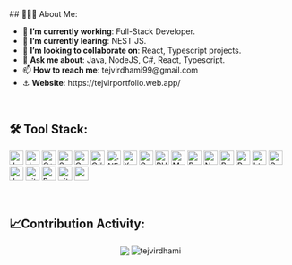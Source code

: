 <html>
    <head />
    <body>
## 🧑🏻‍💻 About Me:
        
<ul>
            <li>🔭 <b>I’m currently working</b>: Full-Stack Developer.</li>
            <li>🌱 <b>I’m currently learing</b>: NEST JS.</li>
            <li>👯 <b>I’m looking to collaborate on</b>: React, Typescript projects.</li>
            <li>💬 <b>Ask me about</b>: Java, NodeJS, C#, React, Typescript.</li>
            <li>📫 <b>How to reach me</b>: tejvirdhami99@gmail.com</li>
            <li>⚓️ <b>Website</b>: https://tejvirportfolio.web.app/
            </li>
</ul>
<br>
    
## 🛠️ Tool Stack:

<p>
<img alt="Javascript" src="https://img.shields.io/badge/JavaScript-323330?style=for-the-badge&logo=javascript&logoColor=F7DF1E"  height="25px"/>
<img alt="Java" src="https://img.shields.io/badge/Java-ED8B00?style=for-the-badge&logo=java&logoColor=white" height="25px"/>
<img alt="C++" src="https://img.shields.io/badge/C%2B%2B-00599C?style=for-the-badge&logo=c%2B%2B&logoColor=white" height="25px"/>
<img alt="Swift" src="https://img.shields.io/badge/Swift-FA7343?style=for-the-badge&logo=swift&logoColor=white" height="25px"/>
<img alt="C" src="https://img.shields.io/badge/C-00599C?style=for-the-badge&logo=c&logoColor=white" height="25px"/>
<img alt="C#" src="https://img.shields.io/badge/C%23-239120?style=for-the-badge&logo=c-sharp&logoColor=white" height="25px"/>
<img alt=".NET" src="https://img.shields.io/badge/.NET-5C2D91?style=for-the-badge&logo=.net&logoColor=white" height="25px"/>
<img alt="Xamarin" src="https://img.shields.io/badge/Xamarin-3498DB?style=for-the-badge&logo=xamarin&logoColor=white" height="25px"/>
<img alt="Go" src="https://img.shields.io/badge/Go-00ADD8?style=for-the-badge&logo=go&logoColor=white" height="25px"/>
<img alt="PHP" src="https://img.shields.io/badge/PHP-777BB4?style=for-the-badge&logo=php&logoColor=white" height="25px"/>
<img alt="MYSQL" src="https://img.shields.io/badge/MySQL-00000F?style=for-the-badge&logo=mysql&logoColor=white" height="25px"/>
<img alt="React" src="https://img.shields.io/badge/React-20232A?style=for-the-badge&logo=react&logoColor=61DAFB" height="25px"/>
<img alt="Nodejs" src="https://img.shields.io/badge/-Nodejs-43853d?style=flat-square&logo=Node.js&logoColor=white"  height="25px"/>
<img alt="Bootstrap" src="https://img.shields.io/badge/Bootstrap-563D7C?style=for-the-badge&logo=bootstrap&logoColor=white" height="25px"/>
<img alt="Python" src="https://img.shields.io/badge/Python-14354C?style=for-the-badge&logo=python&logoColor=white" height="25px"/>
<img alt="html5" src="https://img.shields.io/badge/HTML5-E34F26?style=for-the-badge&logo=html5&logoColor=white" height="25px"/>
<img alt="Css3" src="https://img.shields.io/badge/CSS3-1572B6?style=for-the-badge&logo=css3&logoColor=white" height="25px"/>
<img alt="Jquery" src="https://img.shields.io/badge/jquery-%230769AD.svg?style=for-the-badge&logo=jquery&logoColor=white" height="25px"/>
<img alt="git" src="https://img.shields.io/badge/-Git-F05032?style=flat-square&logo=git&logoColor=white" height="25px"/>
<img alt="Brave browser" src="https://img.shields.io/badge/-Brave_Browser-FB542B?style=flat-square&logo=brave&logoColor=white" height="25px"/>
 <img alt="github actions" src="https://img.shields.io/badge/-Github_Actions-2088FF?style=flat-square&logo=github-actions&logoColor=white" height="25px"/>
 <img alt="postman" src="https://img.shields.io/badge/-Postman-00C7B7?style=flat-square&logo=postman&logoColor=white" height="25px"/>
</p>
</div>
<br>
   
 ## 📈Contribution Activity:
    
  <div align="center">
  <img align="center" src="https://github-readme-stats.anuraghazra1.vercel.app/api?username=tejvirdhami&show_icons=true" />
  <img align="center" src="https://github-readme-streak-stats.herokuapp.com/?user=tejvirdhami&" alt="tejvirdhami" />
    </div>
     </div>
        
</body>
</html>
